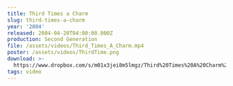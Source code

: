 ```yaml
---
title: Third Times a Charm
slug: third-times-a-charm
year: '2004'
released: 2004-04-20T04:00:00.000Z
production: Second Generation
file: /assets/videos/Third_Times_A_Charm.mp4
poster: /assets/videos/ThirdTime.png
download: >-
  https://www.dropbox.com/s/m01x3jei8m5lmgz/Third%20Times%20A%20Charm%20%282004%29.mov?dl=0
tags: video
---
```


